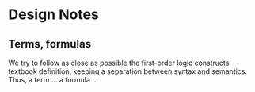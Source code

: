 
# Design Notes

## Terms, formulas

We try to follow as close as possible the first-order logic constructs textbook definition, keeping a separation
between syntax and semantics. Thus, a term ... a formula ...

